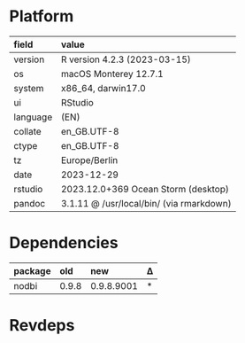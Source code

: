 # Platform

|field    |value                                    |
|:--------|:----------------------------------------|
|version  |R version 4.2.3 (2023-03-15)             |
|os       |macOS Monterey 12.7.1                    |
|system   |x86_64, darwin17.0                       |
|ui       |RStudio                                  |
|language |(EN)                                     |
|collate  |en_GB.UTF-8                              |
|ctype    |en_GB.UTF-8                              |
|tz       |Europe/Berlin                            |
|date     |2023-12-29                               |
|rstudio  |2023.12.0+369 Ocean Storm (desktop)      |
|pandoc   |3.1.11 @ /usr/local/bin/ (via rmarkdown) |

# Dependencies

|package |old   |new        |Δ  |
|:-------|:-----|:----------|:--|
|nodbi   |0.9.8 |0.9.8.9001 |*  |

# Revdeps

